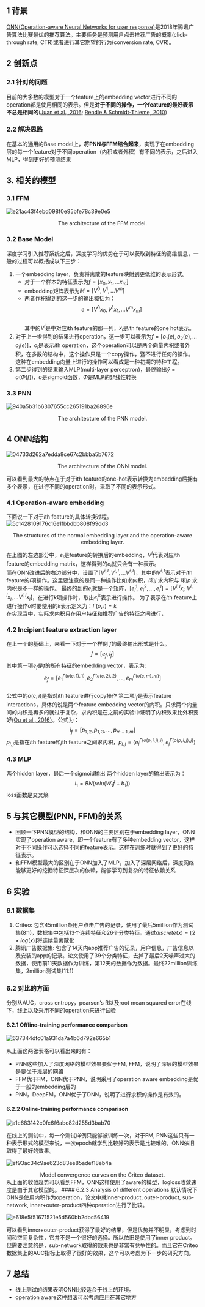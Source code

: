 ## 1 背景
[ONN(Operation-aware Neural Networks for user response)](https://www.sciencedirect.com/science/article/pii/S0893608019302850?via%3Dihub)是2018年腾讯广告算法比赛最优的推荐算法。主要任务是预测用户点击推荐广告的概率(click-through rate, CTR)或者进行其它期望的行为(conversion rate, CVR)。
## 2 创新点
### 2.1 针对的问题
目前的大多数的模型对于一个feature上的embedding vector进行不同的operation都是使用相同的表示。但是**对于不同的操作，一个feature的最好表示不总是相同的**([Juan et al., 2016](https://dl.acm.org/citation.cfm?doid=2959100.2959134); [Rendle & Schmidt-Thieme, 2010](https://dl.acm.org/citation.cfm?doid=1718487.1718498))
### 2.2 解决思路
在基本的通用的Base model上，**将PNN与FFM结合起来**，实现了在embedding层的每一个feature对于不同operation（内积或者外积）有不同的表示，之后进入MLP，得到更好的预测结果
## 3. 相关的模型
### 3.1 FFM  

![e21ac43f4ebd098f0e95bfe78c39e0e5](resources/884D03E3-A229-4894-AF6A-177AAE3FE851.jpg)    

<center>The architecture of the FFM model.</center>  

### 3.2 Base Model
深度学习引入推荐系统之后，深度学习的优势在于可以获取到特征的高维信息，一般的过程可以概括成以下三步：
1. 一个embedding layer，负责将离散的feature映射到更低维的表示形式。  
    - 对于一个样本的特征表示为$f=[x_0, x_1, \ldots x_m]$
    - embedding矩阵表示为$M = [V^0, V^1, \ldots V^m]$
    - 两者作积得到的这一步的输出概括为：
$$ e = [V^0x_0, V^1x_1, \ldots V^mx_m] $$  
其中的$V^i$是中对应$i$th feature的那一列，$x_i$是$i$th feature的one hot表示。
2. 对于上一步得到的结果进行operation，这一步可以表示为$f = [o_1(e), o_2(e), \ldots o_l(e)]$，$o_i$是表示$i$th operation，这个operation可以是两个向量内积或者外积，在多数的结构中，这个操作只是一个copy操作，暨不进行任何的操作。这种在embedding向量上进行的操作可以看成是一种初期的特种工程。
3. 第二步得到的结果输入MLP(multi-layer perceptron)，最终输出$\hat{y} = \sigma(\Phi(f))$，$\sigma$是sigmoid函数，$\Phi$是MLP的非线性转换  

### 3.3 PNN
![940a5b31b6307655cc265191ba26896e](resources/8B9A5379-797C-4D1B-AF09-4C4F7D6DFE55.jpg)
<center>The architecture of the PNN model.</center>  

## 4 ONN结构  

![04733d262a7edda8ce67c2bbba5b7672](resources/389A9CB8-2500-4FBE-8FC8-5571A91C8D22.jpg)
<center>The architecture of the ONN model.</center>  

可以看到最大的特点在于对于$i$th feature的one-hot表示转换为embedding后拥有多个表示，在进行不同的operation时，采取了不同的表示形式。
### 4.1 Operation-aware embedding
下面说一下对于$i$th feature的具体转换过程。
![5c1428109176c16e1fbbdbb808f99dd3](resources/31572F4F-DF1E-4FEE-A231-B17B92F090C3.jpg)
<center>The structures of the normal embedding layer and the operation-aware embedding layer.</center>  

在上图的左边部分中，$e_i$是feature的转换后的embedding，$V^i$代表对应$i$th feature的embedding matrix，这样得到的$e_i$就只会有一种表示。  
而在ONN改进后的右边部分中，设置了$[V^{i,l}, V^{i,l}, \ldots   V^{i,l}]$，其中的$V^{i,l}$表示对于$i$th feature的$l$项操作。这里要注意的是同一种操作比如求内积，$i$和$j$ 求内积与 $i$和$p$ 求内积是不一样的操作。
最终的到的$e_i$就是一个矩阵，$[e^1_i, e^2_i, \dots, e^l_i]=[V^{i,l}x_i, V^{i,l}x_i, \ldots V^{i,l}x_i]$，在进行$k$项操作时，取出$e^k_i$表示进行操作。
为了表示在$i$th feature上进行操作$o$时要使用的$k$表示定义为：$\Gamma(o, i)=k$  
在实现当中，实际求内积只在用户特征和推荐广告的特征之间进行，
### 4.2 Incipient feature extraction layer
在上一个的基础上，来看一下对于一个样例 $f$的最终输出形式是什么。
$$ f = [e_f, i_f] $$
其中第一项$e_f$是$f$的所有特征的embedding vector，表示为:
$$ e_f=[e_1^{\Gamma(o(c, 1), 1)}, e_2^{\Gamma(o(c, 2), 2)}, \dots, e_m^{\Gamma(o(c, m), m)}] $$  
公式中的$o(c, i)$是指对$i$th feature进行copy操作
第二项$i_f$是表示feature interactions，具体的说是两个feature embedding vector的内积。只求两个向量间的内积是再多的就过于复杂，求内积是在之前的实验中证明了内积效果比外积要好[(Qu et al., 2016）](https://ieeexplore.ieee.org/document/7837964)。公式为：
$$ i_f=[p_{1, 2}, p_{1, 3}, \dots, p_{m-1, m}] $$
$p_{i, j}$是指在$i$th feature和$j$th feature之间求内积，$p_{i, j}=\big \langle e_i^{\Gamma(o(p, i, j), i)}, e_j^{\Gamma(o(p, i, j), j)} \big \rangle$
### 4.3 MLP
两个hidden layer，最后一个sigmoid输出
两个hidden layer的输出表示为：
$$ l_1=BN(relu(W_1\hat{f}+b_1)) $$
loss函数是交叉熵
## 5 与其它模型(PNN, FFM)的关系
- 回顾一下PNN模型的结构，和ONN的主要区别在于embedding layer，ONN实现了operation aware，即一个feature有了多种embedding vector，这样对于不同操作可以选择不同的feature表示。这样在训练时就得到了更好的特征表示。
- 和FFM模型最大的区别在于ONN加入了MLP，加入了深层网络后，深度网络能够更好的挖掘特征深层次的依赖，能够学习到复杂的特征依赖关系  

## 6 实验
### 6.1 数据集
1. Criteo: 包含45million条用户点击广告的记录，使用了最后5million作为测试集(8:1)，数据集中包括13个连续特征和26个分类特征。通过$discrete(x)=\lfloor 2 \times log(x) \rfloor$将连续量离散化
2. 腾讯广告数据集: 包含了14天内app推荐广告的记录，用户信息，广告信息以及安装的app的记录。论文使用了39个分类特征，去掉了最后2天噪声过大的数据，使用前11天数据作为训练，第12天的数据作为数据。最终22million训练集，2million测试集(11:1)  
### 6.2 对比的方面
分别从AUC，cross entropy，pearson‘s R以及root mean squared error在线下，线上以及采用不同的operation来进行试验
#### 6.2.1 Offline-training performance comparison 

![637344dfc01a931da7a4b6d792e665b1](resources/AF76B24C-D512-4773-9889-07101C1075D9.png)  

从上面这两张表格可以看出来的有：
- PNN这些加入了深度网络的模型效果要优于FM, FFM，说明了深层的模型效果是要优于浅层的网络
- FFM优于FM，ONN优于PNN，说明采用了operation aware embedding是优于一般的embedding层的
- PNN，DeepFM，ONN优于了DNN，说明了进行求积的操作是有效的。
#### 6.2.2 Online-training performance comparison

![a1e683142c0fc6f6abc82d255d3bab70](resources/2E4E4961-55CF-49DE-9AD3-B67660A93A59.png)

在线上的测试中，每一个测试样例只能够被训练一次，对于FM, PNN这些只有一种表示形式的模型来说，一次epoch就学到比较好的表示是比较难的。ONN依旧取得了最好的效果。

![ef93ac34c9ae623d83ee85adef18eb4a](resources/81E8040F-874A-4D9C-89D8-A7D87F654C5B.jpg)

<center>Model convergence curves on the Criteo dataset.</center>
从上面的收敛趋势可以看到FFM，ONN这样使用了aware的模型，logloss收敛速度是由于其它模型的。
#### 6.2.3 Analysis of different operations
默认情况下ONN是使用内积作为operation，论文中就inner-product, outer-product, sub-network, inner+outer-product四种operation进行了比较。

![e618e5f51671521e5d560bb2dbc56419](resources/75087804-9474-4E93-AA7E-755B4C585275.png)

可以看到inner+outer-product获得了最好的结果，但是优势并不明显，考虑到时间和空间复杂性，它并不是一个很好的选择。所以依旧是使用了inner product。
但需要注意的是，sub-network取得的效果也是非常有竞争性的。而且它在Criteo数据集上的AUC指标上取得了很好的效果，这个可以考虑为下一步的研究方向。
## 7 总结
- 线上测试的结果表明ONN比较适合于线上的环境。
- operation aware这种想法可以考虑应用在其它地方




